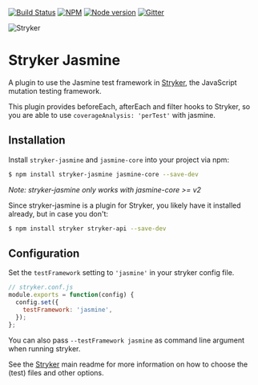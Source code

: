 [![Build Status](https://travis-ci.org/stryker-mutator/stryker.svg?branch=master)](https://travis-ci.org/stryker-mutator/stryker)
[![NPM](https://img.shields.io/npm/dm/stryker-jasmine.svg)](https://www.npmjs.com/package/stryker-jasmine)
[![Node version](https://img.shields.io/node/v/stryker-jasmine.svg)](https://img.shields.io/node/v/stryker-jasmine.svg)
[![Gitter](https://badges.gitter.im/stryker-mutator/stryker.svg)](https://gitter.im/stryker-mutator/stryker?utm_source=badge&utm_medium=badge&utm_campaign=pr-badge)

![Stryker](https://github.com/stryker-mutator/stryker/raw/master/stryker-80x80.png)

# Stryker Jasmine
A plugin to use the Jasmine test framework in [Stryker](http://stryker-mutator.github.io), the JavaScript mutation testing framework.

This plugin provides beforeEach, afterEach and filter hooks to Stryker, so you are able to use `coverageAnalysis: 'perTest'` with jasmine.

## Installation

Install `stryker-jasmine` and `jasmine-core` into your project via npm:

```bash
$ npm install stryker-jasmine jasmine-core --save-dev
```

*Note: stryker-jasmine only works with jasmine-core >= v2*

Since stryker-jasmine is a plugin for Stryker, you likely have it installed already, but in case you don't:

```bash
$ npm install stryker stryker-api --save-dev
```

## Configuration

Set the `testFramework` setting to `'jasmine'` in your stryker config file.

```javascript
// stryker.conf.js
module.exports = function(config) {
  config.set({
    testFramework: 'jasmine',
  });
};
```

You can also pass `--testFramework jasmine` as command line argument when running stryker.

See the [Stryker](https://github.com/stryker-mutator/stryker) main readme for more information on how to choose the (test) files and other options.
